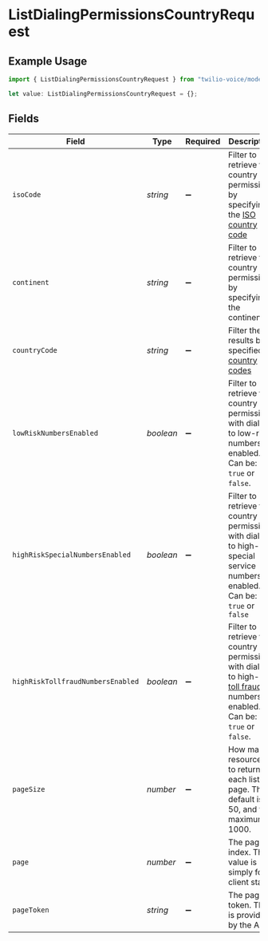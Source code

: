 # ListDialingPermissionsCountryRequest

## Example Usage

```typescript
import { ListDialingPermissionsCountryRequest } from "twilio-voice/models/operations";

let value: ListDialingPermissionsCountryRequest = {};
```

## Fields

| Field                                                                                                                                                                                                                                          | Type                                                                                                                                                                                                                                           | Required                                                                                                                                                                                                                                       | Description                                                                                                                                                                                                                                    |
| ---------------------------------------------------------------------------------------------------------------------------------------------------------------------------------------------------------------------------------------------- | ---------------------------------------------------------------------------------------------------------------------------------------------------------------------------------------------------------------------------------------------- | ---------------------------------------------------------------------------------------------------------------------------------------------------------------------------------------------------------------------------------------------- | ---------------------------------------------------------------------------------------------------------------------------------------------------------------------------------------------------------------------------------------------- |
| `isoCode`                                                                                                                                                                                                                                      | *string*                                                                                                                                                                                                                                       | :heavy_minus_sign:                                                                                                                                                                                                                             | Filter to retrieve the country permissions by specifying the [ISO country code](https://en.wikipedia.org/wiki/ISO_3166-1_alpha-2)                                                                                                              |
| `continent`                                                                                                                                                                                                                                    | *string*                                                                                                                                                                                                                                       | :heavy_minus_sign:                                                                                                                                                                                                                             | Filter to retrieve the country permissions by specifying the continent                                                                                                                                                                         |
| `countryCode`                                                                                                                                                                                                                                  | *string*                                                                                                                                                                                                                                       | :heavy_minus_sign:                                                                                                                                                                                                                             | Filter the results by specified [country codes](https://www.itu.int/itudoc/itu-t/ob-lists/icc/e164_763.html)                                                                                                                                   |
| `lowRiskNumbersEnabled`                                                                                                                                                                                                                        | *boolean*                                                                                                                                                                                                                                      | :heavy_minus_sign:                                                                                                                                                                                                                             | Filter to retrieve the country permissions with dialing to low-risk numbers enabled. Can be: `true` or `false`.                                                                                                                                |
| `highRiskSpecialNumbersEnabled`                                                                                                                                                                                                                | *boolean*                                                                                                                                                                                                                                      | :heavy_minus_sign:                                                                                                                                                                                                                             | Filter to retrieve the country permissions with dialing to high-risk special service numbers enabled. Can be: `true` or `false`                                                                                                                |
| `highRiskTollfraudNumbersEnabled`                                                                                                                                                                                                              | *boolean*                                                                                                                                                                                                                                      | :heavy_minus_sign:                                                                                                                                                                                                                             | Filter to retrieve the country permissions with dialing to high-risk [toll fraud](https://www.twilio.com/blog/how-to-protect-your-account-from-toll-fraud-with-voice-dialing-geo-permissions-html) numbers enabled. Can be: `true` or `false`. |
| `pageSize`                                                                                                                                                                                                                                     | *number*                                                                                                                                                                                                                                       | :heavy_minus_sign:                                                                                                                                                                                                                             | How many resources to return in each list page. The default is 50, and the maximum is 1000.                                                                                                                                                    |
| `page`                                                                                                                                                                                                                                         | *number*                                                                                                                                                                                                                                       | :heavy_minus_sign:                                                                                                                                                                                                                             | The page index. This value is simply for client state.                                                                                                                                                                                         |
| `pageToken`                                                                                                                                                                                                                                    | *string*                                                                                                                                                                                                                                       | :heavy_minus_sign:                                                                                                                                                                                                                             | The page token. This is provided by the API.                                                                                                                                                                                                   |
